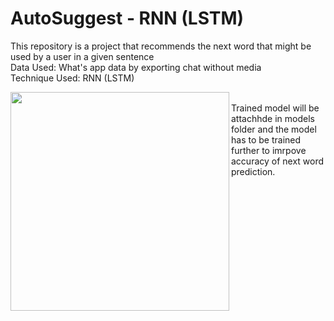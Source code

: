 # AutoSuggest - RNN (LSTM)

This repository is a project that recommends the next word that might be used by a user in a given sentence <br/>
Data Used: What's app data by exporting chat without media <br/>
Technique Used: RNN (LSTM) <br/>
<p align="center">
  <img src="https://miro.medium.com/max/1080/1*Yg7_TNQ1jx1zOzfiAnx8MA.png" width="350" align="left">
</p>
<br/>
Trained model will be attachhde in models folder and the model has to be trained further to imrpove accuracy of next word prediction.
